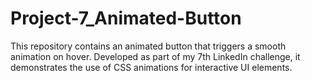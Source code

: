 # Project-7_Animated-Button
This repository contains an animated button that triggers a smooth animation on hover. Developed as part of my 7th LinkedIn challenge, it demonstrates the use of CSS animations for interactive UI elements.
